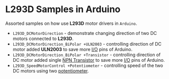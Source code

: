 # L293D Samples in Arduino

Assorted samples on how use **L293D** motor drivers in `Arduino`.

* `L293D_DCMotorDirection` - demonstrate changing direction of two DC motors connected to **L293D**.
* `L293D_DCMotorDirection_BiPolar +ULN2003` - controlling direction of DC motor added **ULN2003** to save more [I/O](https://www.arduino.cc/en/Reference/Board) pins of Arduino.
* `L293D_DCMotorDirection_BiPolar +Transistor` - controlling direction of DC motor added single [NPN Transistor](https://learn.sparkfun.com/tutorials/transistors) to save more [I/O](https://www.arduino.cc/en/Reference/Board) pins of Arduino.
* `L293D_SpeedMotorControl +Potentiometer` - controlling speed of the two DC motors using two [potentiometer](https://en.wikipedia.org/wiki/Potentiometer).